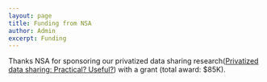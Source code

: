 ```yaml
---
layout: page
title: Funding from NSA 
author: Admin
excerpt: Funding 
---
```


Thanks NSA for sponsoring our privatized data sharing research([Privatized data sharing: Practical? Useful?](http://ai4se.net/projects/2016/09/08/lace/)) with a grant (total award: $85K). 
